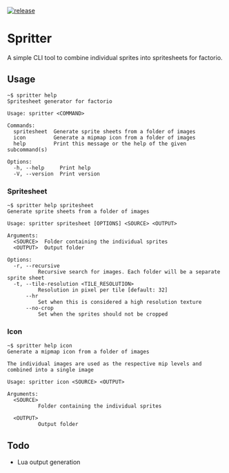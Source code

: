 [![release](https://github.com/fgardt/factorio-spritter/actions/workflows/release.yml/badge.svg)](https://github.com/fgardt/factorio-spritter/releases)

# Spritter

A simple CLI tool to combine individual sprites into spritesheets for factorio.

## Usage

```
~$ spritter help
Spritesheet generator for factorio

Usage: spritter <COMMAND>

Commands:
  spritesheet  Generate sprite sheets from a folder of images
  icon         Generate a mipmap icon from a folder of images
  help         Print this message or the help of the given subcommand(s)

Options:
  -h, --help     Print help
  -V, --version  Print version
```

### Spritesheet

```
~$ spritter help spritesheet
Generate sprite sheets from a folder of images

Usage: spritter spritesheet [OPTIONS] <SOURCE> <OUTPUT>

Arguments:
  <SOURCE>  Folder containing the individual sprites
  <OUTPUT>  Output folder

Options:
  -r, --recursive
          Recursive search for images. Each folder will be a separate sprite sheet
  -t, --tile-resolution <TILE_RESOLUTION>
          Resolution in pixel per tile [default: 32]
      --hr
          Set when this is considered a high resolution texture
      --no-crop
          Set when the sprites should not be cropped
```

### Icon

```
~$ spritter help icon
Generate a mipmap icon from a folder of images

The individual images are used as the respective mip levels and combined into a single image

Usage: spritter icon <SOURCE> <OUTPUT>

Arguments:
  <SOURCE>
          Folder containing the individual sprites

  <OUTPUT>
          Output folder
```

## Todo

- Lua output generation

